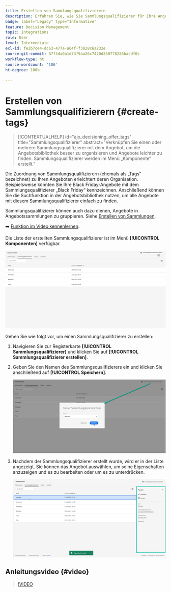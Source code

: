 ```yaml
---
title: Erstellen von Sammlungsqualifizierern
description: Erfahren Sie, wie Sie Sammlungsqualifizierer für Ihre Angebote erstellen
badge: label="Legacy" type="Informative"
feature: Decision Management
topic: Integrations
role: User
level: Intermediate
exl-id: fe2b7ce4-dc63-477a-a64f-f3828c6a232e
source-git-commit: 87f3da0a1d73f9aa26c7420d260778286bacdf0c
workflow-type: ht
source-wordcount: '186'
ht-degree: 100%

---
```


# Erstellen von Sammlungsqualifizierern {#create-tags}

>[!CONTEXTUALHELP]
>id="ajo_decisioning_offer_tags"
>title="Sammlungsqualifizierer"
>abstract="Verknüpfen Sie einen oder mehrere Sammlungsqualifizierer mit dem Angebot, um die Angebotsbibliothek besser zu organisieren und Angebote leichter zu finden. Sammlungsqualifizierer werden im Menü „Komponente“ erstellt."

Die Zuordnung von Sammlungsqualifizierern (ehemals als „Tags“ bezeichnet) zu Ihren Angeboten erleichtert deren Organisation. Beispielsweise könnten Sie Ihre Black Friday-Angebote mit dem Sammlungsqualifizierer „Black Friday“ kennzeichnen. Anschließend können Sie die Suchfunktion in der Angebotsbibliothek nutzen, um alle Angebote mit diesem Sammlungsqualifizierer einfach zu finden.

Sammlungsqualifizierer können auch dazu dienen, Angebote in Angebotssammlungen zu gruppieren. Siehe [Erstellen von Sammlungen](../offer-library/creating-collections.md).

➡️ [Funktion im Video kennenlernen](#video).

Die Liste der erstellten Sammlungsqualifizierer ist im Menü **[!UICONTROL Komponenten]** verfügbar.

![](../assets/tags_list.png)

Gehen Sie wie folgt vor, um einen Sammlungsqualifizierer zu erstellen:

1. Navigieren Sie zur Registerkarte **[!UICONTROL Sammlungsqualifizierer]** und klicken Sie auf **[!UICONTROL Sammlungsqualifizierer erstellen]**.

1. Geben Sie den Namen des Sammlungsqualifizierers ein und klicken Sie anschließend auf **[!UICONTROL Speichern]**.

   ![](../assets/tags_create.png)

1. Nachdem der Sammlungsqualifizierer erstellt wurde, wird er in der Liste angezeigt. Sie können das Angebot auswählen, um seine Eigenschaften anzuzeigen und es zu bearbeiten oder um es zu unterdrücken.

   ![](../assets/tags_created.png)

## Anleitungsvideo {#video}

>[!VIDEO](https://video.tv.adobe.com/v/329374?quality=12)
